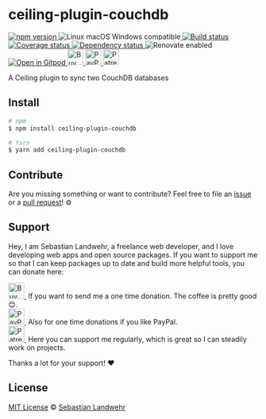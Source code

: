 <!-- TITLE/ -->
# ceiling-plugin-couchdb
<!-- /TITLE -->

<!-- BADGES/ -->
  <p>
    <a href="https://npmjs.org/package/ceiling-plugin-couchdb">
      <img
        src="https://img.shields.io/npm/v/ceiling-plugin-couchdb.svg"
        alt="npm version"
      >
    </a><img src="https://img.shields.io/badge/os-linux%20%7C%C2%A0macos%20%7C%C2%A0windows-blue" alt="Linux macOS Windows compatible"><a href="https://github.com/dword-design/ceiling-plugin-couchdb/actions">
      <img
        src="https://github.com/dword-design/ceiling-plugin-couchdb/workflows/build/badge.svg"
        alt="Build status"
      >
    </a><a href="https://codecov.io/gh/dword-design/ceiling-plugin-couchdb">
      <img
        src="https://codecov.io/gh/dword-design/ceiling-plugin-couchdb/branch/master/graph/badge.svg"
        alt="Coverage status"
      >
    </a><a href="https://david-dm.org/dword-design/ceiling-plugin-couchdb">
      <img src="https://img.shields.io/david/dword-design/ceiling-plugin-couchdb" alt="Dependency status">
    </a><img src="https://img.shields.io/badge/renovate-enabled-brightgreen" alt="Renovate enabled"><br/><a href="https://gitpod.io/#https://github.com/dword-design/ceiling-plugin-couchdb">
      <img src="https://gitpod.io/button/open-in-gitpod.svg" alt="Open in Gitpod">
    </a><a href="https://www.buymeacoffee.com/dword">
      <img
        src="https://www.buymeacoffee.com/assets/img/guidelines/download-assets-sm-2.svg"
        alt="Buy Me a Coffee"
        height="32"
      >
    </a><a href="https://paypal.me/SebastianLandwehr">
      <img
        src="https://dword-design.de/images/paypal.svg"
        alt="PayPal"
        height="32"
      >
    </a><a href="https://www.patreon.com/dworddesign">
      <img
        src="https://dword-design.de/images/patreon.svg"
        alt="Patreon"
        height="32"
      >
    </a>
</p>
<!-- /BADGES -->

<!-- DESCRIPTION/ -->
A Ceiling plugin to sync two CouchDB databases
<!-- /DESCRIPTION -->

<!-- INSTALL/ -->
## Install

```bash
# npm
$ npm install ceiling-plugin-couchdb

# Yarn
$ yarn add ceiling-plugin-couchdb
```
<!-- /INSTALL -->

<!-- LICENSE/ -->
## Contribute

Are you missing something or want to contribute? Feel free to file an [issue](https://github.com/dword-design/ceiling-plugin-couchdb/issues) or a [pull request](https://github.com/dword-design/ceiling-plugin-couchdb/pulls)! ⚙️

## Support

Hey, I am Sebastian Landwehr, a freelance web developer, and I love developing web apps and open source packages. If you want to support me so that I can keep packages up to date and build more helpful tools, you can donate here:

<p>
  <a href="https://www.buymeacoffee.com/dword">
    <img
      src="https://www.buymeacoffee.com/assets/img/guidelines/download-assets-sm-2.svg"
      alt="Buy Me a Coffee"
      height="32"
    >
  </a>&nbsp;If you want to send me a one time donation. The coffee is pretty good 😊.<br/>
  <a href="https://paypal.me/SebastianLandwehr">
    <img
      src="https://dword-design.de/images/paypal.svg"
      alt="PayPal"
      height="32"
    >
  </a>&nbsp;Also for one time donations if you like PayPal.<br/>
  <a href="https://www.patreon.com/dworddesign">
    <img
      src="https://dword-design.de/images/patreon.svg"
      alt="Patreon"
      height="32"
    >
  </a>&nbsp;Here you can support me regularly, which is great so I can steadily work on projects.
</p>

Thanks a lot for your support! ❤️

## License

[MIT License](https://opensource.org/licenses/MIT) © [Sebastian Landwehr](https://dword-design.de)
<!-- /LICENSE -->
